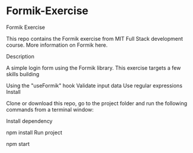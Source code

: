 # Formik-Exercise
Formik Exercise

This repo contains the Formik exercise from MIT Full Stack development course. More information on Formik here.

Description

A simple login form using the Formik library. This exercise targets a few skills building

Using the "useFormik" hook
Validate input data
Use regular expressions
Install

Clone or download this repo, go to the project folder and run the following commands from a terminal window:

Install dependency

npm install
Run project

npm start
